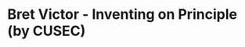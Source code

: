 <!--
id: 17845445284
link: http://tumblr.atmos.org/post/17845445284/bret-victor-inventing-on-principle-by-cusec
slug: bret-victor-inventing-on-principle-by-cusec
date: Sat Feb 18 2012 14:20:13 GMT-0800 (PST)
publish: 2012-02-018
tags: 
title: Bret Victor - Inventing on Principle (by CUSEC)
-->


Bret Victor - Inventing on Principle (by CUSEC)
===============================================



